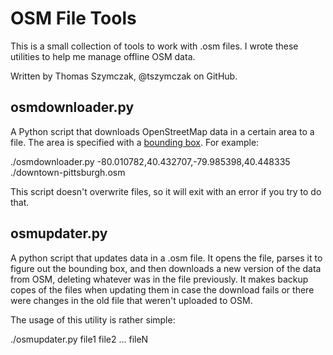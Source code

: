 # OSM File Tools
This is a small collection of tools to work with .osm files. I wrote these
utilities to help me manage offline OSM data.

Written by Thomas Szymczak, @tszymczak on GitHub.

## osmdownloader.py
A Python script that downloads OpenStreetMap data in a certain area to a file.
The area is specified with a [bounding box](https://wiki.openstreetmap.org/wiki/Bounding_Box). For example:

./osmdownloader.py -80.010782,40.432707,-79.985398,40.448335 ./downtown-pittsburgh.osm

This script doesn't overwrite files, so it will exit with an error if you try
to do that.

## osmupdater.py
A python script that updates data in a .osm file. It opens the file, parses
it to figure out the bounding box, and then downloads a new version of the
data from OSM, deleting whatever was in the file previously. It makes backup
copes of the files when updating them in case the download fails or there
were changes in the old file that weren't uploaded to OSM.

The usage of this utility is rather simple:

./osmupdater.py file1 file2 ... fileN
